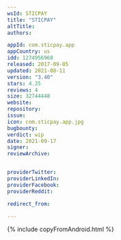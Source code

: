 ```yaml
---
wsId: STICPAY
title: "STICPAY"
altTitle: 
authors:

appId: com.sticpay.app
appCountry: us
idd: 1274956968
released: 2017-09-05
updated: 2021-08-11
version: "3.40"
stars: 4.25
reviews: 4
size: 32744448
website: 
repository: 
issue: 
icon: com.sticpay.app.jpg
bugbounty: 
verdict: wip
date: 2021-09-17
signer: 
reviewArchive:


providerTwitter: 
providerLinkedIn: 
providerFacebook: 
providerReddit: 

redirect_from:

---
```


 {% include copyFromAndroid.html %}
